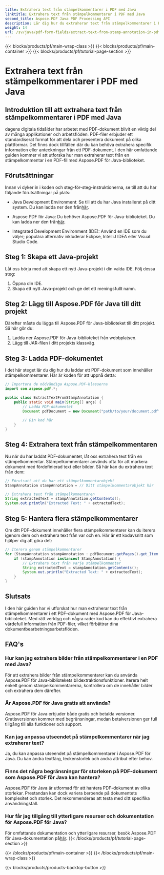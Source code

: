 ```yaml
---
title: Extrahera text från stämpelkommentarer i PDF med Java
linktitle: Extrahera text från stämpelkommentarer i PDF med Java
second_title: Aspose.PDF Java PDF Processing API
description: Lär dig hur du extraherar text från stämpelkommentarer i PDF med hjälp av Java med den här omfattande guiden. Använd Aspose.PDF för Java för effektiv bearbetning av PDF-dokument.
weight: 14
url: /sv/java/pdf-form-fields/extract-text-from-stamp-annotation-in-pdf-using-java/
---
```


{{< blocks/products/pf/main-wrap-class >}}
{{< blocks/products/pf/main-container >}}
{{< blocks/products/pf/tutorial-page-section >}}

# Extrahera text från stämpelkommentarer i PDF med Java


## Introduktion till att extrahera text från stämpelkommentarer i PDF med Java

dagens digitala tidsålder har arbetet med PDF-dokument blivit en viktig del av många applikationer och arbetsflöden. PDF-filer erbjuder ett standardiserat format för att dela och presentera dokument på olika plattformar. Det finns dock tillfällen där du kan behöva extrahera specifik information eller anteckningar från ett PDF-dokument. I den här omfattande guiden kommer vi att utforska hur man extraherar text från en stämpelkommentar i en PDF-fil med Aspose.PDF för Java-biblioteket.

## Förutsättningar

Innan vi dyker in i koden och steg-för-steg-instruktionerna, se till att du har följande förutsättningar på plats:

-  Java Development Environment: Se till att du har Java installerat på ditt system. Du kan ladda ner den från[här](https://www.java.com/download/).

-  Aspose.PDF för Java: Du behöver Aspose.PDF för Java-biblioteket. Du kan ladda ner den från[här](https://releases.aspose.com/pdf/java/).

- Integrated Development Environment (IDE): Använd en IDE som du väljer; populära alternativ inkluderar Eclipse, IntelliJ IDEA eller Visual Studio Code.

## Steg 1: Skapa ett Java-projekt

Låt oss börja med att skapa ett nytt Java-projekt i din valda IDE. Följ dessa steg:

1. Öppna din IDE.
2. Skapa ett nytt Java-projekt och ge det ett meningsfullt namn.

## Steg 2: Lägg till Aspose.PDF för Java till ditt projekt

Därefter måste du lägga till Aspose.PDF för Java-biblioteket till ditt projekt. Så här gör du:

1. Ladda ner Aspose.PDF för Java-biblioteket från webbplatsen.
2. Lägg till JAR-filen i ditt projekts klassväg.

## Steg 3: Ladda PDF-dokumentet

I det här steget lär du dig hur du laddar ett PDF-dokument som innehåller stämpelkommentarer. Här är koden för att uppnå detta:

```java
// Importera de nödvändiga Aspose.PDF-klasserna
import com.aspose.pdf.*;

public class ExtractTextFromStampAnnotation {
    public static void main(String[] args) {
        // Ladda PDF-dokumentet
        Document pdfDocument = new Document("path/to/your/document.pdf");
        
        // Din kod här
    }
}
```

## Steg 4: Extrahera text från stämpelkommentaren

Nu när du har laddat PDF-dokumentet, låt oss extrahera text från en stämpelkommentar. Stämpelkommentarer används ofta för att markera dokument med fördefinierad text eller bilder. Så här kan du extrahera text från dem:

```java
// Förutsatt att du har ett stämpelkommentarobjekt
StampAnnotation stampAnnotation = // Ditt stämpelkommentarobjekt här

// Extrahera text från stämpelkommentaren
String extractedText = stampAnnotation.getContents();
System.out.println("Extracted Text: " + extractedText);
```

## Steg 5: Hantera flera stämpelkommentarer

Om ditt PDF-dokument innehåller flera stämpelkommentarer kan du iterera igenom dem och extrahera text från var och en. Här är ett kodavsnitt som hjälper dig att göra det:

```java
// Iterera genom stämpelkommentarer
for (StampAnnotation stampAnnotation : pdfDocument.getPages().get_Item(1).getAnnotations()) {
    if (stampAnnotation instanceof StampAnnotation) {
        // Extrahera text från varje stämpelkommentar
        String extractedText = stampAnnotation.getContents();
        System.out.println("Extracted Text: " + extractedText);
    }
}
```

## Slutsats

I den här guiden har vi utforskat hur man extraherar text från stämpelkommentarer i ett PDF-dokument med Aspose.PDF för Java-biblioteket. Med rätt verktyg och några rader kod kan du effektivt extrahera värdefull information från PDF-filer, vilket förbättrar dina dokumentbearbetningsarbetsflöden.

## FAQ's

### Hur kan jag extrahera bilder från stämpelkommentarer i en PDF med Java?

För att extrahera bilder från stämpelkommentarer kan du använda Aspose.PDF för Java-bibliotekets bildextraktionsfunktioner. Iterera helt enkelt genom stämpelkommentarerna, kontrollera om de innehåller bilder och extrahera dem därefter.

### Är Aspose.PDF för Java gratis att använda?

Aspose.PDF för Java erbjuder både gratis och betalda versioner. Gratisversionen kommer med begränsningar, medan betalversionen ger full tillgång till alla funktioner och support.

### Kan jag anpassa utseendet på stämpelkommentarer när jag extraherar text?

Ja, du kan anpassa utseendet på stämpelkommentarer i Aspose.PDF för Java. Du kan ändra textfärg, teckenstorlek och andra attribut efter behov.

### Finns det några begränsningar för storleken på PDF-dokument som Aspose.PDF för Java kan hantera?

Aspose.PDF för Java är utformad för att hantera PDF-dokument av olika storlekar. Prestandan kan dock variera beroende på dokumentets komplexitet och storlek. Det rekommenderas att testa med ditt specifika användningsfall.

### Hur får jag tillgång till ytterligare resurser och dokumentation för Aspose.PDF för Java?

 För omfattande dokumentation och ytterligare resurser, besök Aspose.PDF för Java-dokumentation på[här](https://reference.aspose.com/pdf/java/).
{{< /blocks/products/pf/tutorial-page-section >}}

{{< /blocks/products/pf/main-container >}}
{{< /blocks/products/pf/main-wrap-class >}}

{{< blocks/products/products-backtop-button >}}
